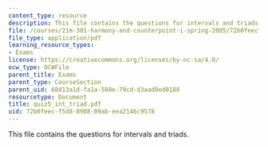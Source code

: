 ```yaml
---
content_type: resource
description: This file contains the questions for intervals and triads.
file: /courses/21m-301-harmony-and-counterpoint-i-spring-2005/72b0feecf5d8890809abeea2146c9578_quiz5_int_triad.pdf
file_type: application/pdf
learning_resource_types:
- Exams
license: https://creativecommons.org/licenses/by-nc-sa/4.0/
ocw_type: OCWFile
parent_title: Exams
parent_type: CourseSection
parent_uid: 68d13a1d-fa1a-588e-79cd-d3aad0ed0188
resourcetype: Document
title: quiz5_int_triad.pdf
uid: 72b0feec-f5d8-8908-09ab-eea2146c9578
---
```

This file contains the questions for intervals and triads.